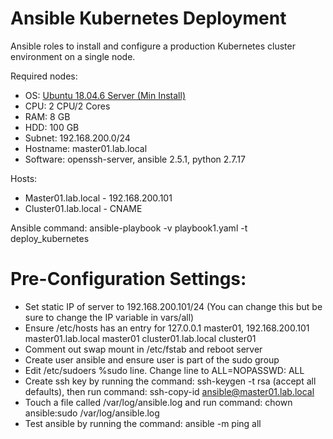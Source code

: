 # Ansible Kubernetes Deployment
Ansible roles to install and configure a production Kubernetes cluster environment on a single node.

Required nodes:
* OS: [Ubuntu 18.04.6 Server (Min Install)](https://releases.ubuntu.com/18.04/)
* CPU: 2 CPU/2 Cores
* RAM: 8 GB
* HDD: 100 GB
* Subnet: 192.168.200.0/24
* Hostname: master01.lab.local
* Software: openssh-server, ansible 2.5.1, python 2.7.17 

Hosts:
* Master01.lab.local - 192.168.200.101
* Cluster01.lab.local - CNAME

Ansible command: ansible-playbook -v playbook1.yaml -t deploy_kubernetes

# Pre-Configuration Settings:
* Set static IP of server to 192.168.200.101/24 (You can change this but be sure to change the IP variable in vars/all)
* Ensure /etc/hosts has an entry for 127.0.0.1 master01, 192.168.200.101 master01.lab.local master01 cluster01.lab.local cluster01
* Comment out swap mount in /etc/fstab and reboot server
* Create user ansible and ensure user is part of the sudo group
* Edit /etc/sudoers %sudo line.  Change line to ALL=NOPASSWD: ALL
* Create ssh key by running the command: ssh-keygen -t rsa (accept all defaults), then run command: ssh-copy-id ansible@master01.lab.local
* Touch a file called /var/log/ansible.log and run command: chown ansible:sudo /var/log/ansible.log
* Test ansible by running the command: ansible -m ping all
